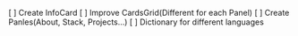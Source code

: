 [ ] Create InfoCard
[ ] Improve CardsGrid(Different for each Panel)
[ ] Create Panles(About, Stack, Projects...)
[ ] Dictionary for different languages

